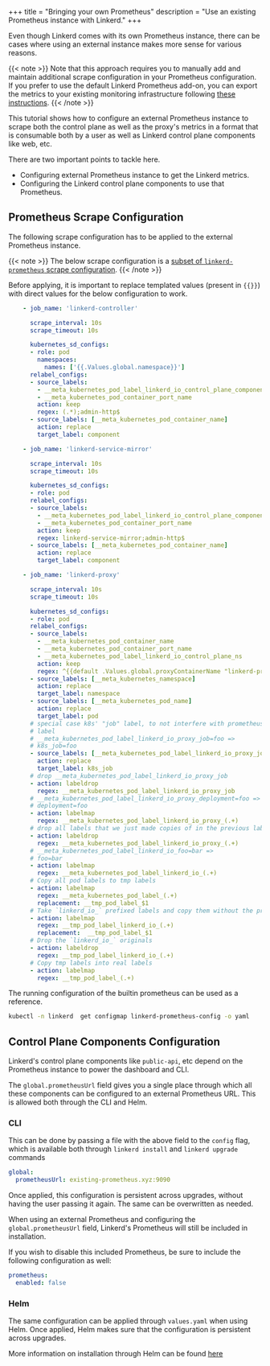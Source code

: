 +++
title = "Bringing your own Prometheus"
description = "Use an existing Prometheus instance with Linkerd."
+++

Even though Linkerd comes with its own Prometheus instance, there can be cases
where using an external instance makes more sense for various reasons.

{{< note >}}
Note that this approach requires you to manually add and maintain additional
scrape configuration in your Prometheus configuration.
If you prefer to use the default Linkerd Prometheus add-on,
you can export the metrics to your existing monitoring infrastructure
following [these instructions](../exporting-metrics/).
{{< /note >}}

This tutorial shows how to configure an external Prometheus instance to scrape both
the control plane as well as the proxy's metrics in a format that is consumable
both by a user as well as Linkerd control plane components like web, etc.

There are two important points to tackle here.

- Configuring external Prometheus instance to get the Linkerd metrics.
- Configuring the Linkerd control plane components to use that Prometheus.

## Prometheus Scrape Configuration

The following scrape configuration has to be applied to the external
Prometheus instance.

{{< note >}}
The below scrape configuration is a [subset of `linkerd-prometheus` scrape configuration](https://github.com/linkerd/linkerd2/blob/a1be60aea183efe12adba8c97fadcdb95cdcbd36/charts/add-ons/prometheus/templates/prometheus.yaml#L69-L147).
{{< /note >}}

Before applying, it is important to replace templated values (present in `{{}}`)
with direct values for the below configuration to work.

```yaml
    - job_name: 'linkerd-controller'

      scrape_interval: 10s
      scrape_timeout: 10s

      kubernetes_sd_configs:
      - role: pod
        namespaces:
          names: ['{{.Values.global.namespace}}']
      relabel_configs:
      - source_labels:
        - __meta_kubernetes_pod_label_linkerd_io_control_plane_component
        - __meta_kubernetes_pod_container_port_name
        action: keep
        regex: (.*);admin-http$
      - source_labels: [__meta_kubernetes_pod_container_name]
        action: replace
        target_label: component

    - job_name: 'linkerd-service-mirror'

      scrape_interval: 10s
      scrape_timeout: 10s

      kubernetes_sd_configs:
      - role: pod
      relabel_configs:
      - source_labels:
        - __meta_kubernetes_pod_label_linkerd_io_control_plane_component
        - __meta_kubernetes_pod_container_port_name
        action: keep
        regex: linkerd-service-mirror;admin-http$
      - source_labels: [__meta_kubernetes_pod_container_name]
        action: replace
        target_label: component

    - job_name: 'linkerd-proxy'

      scrape_interval: 10s
      scrape_timeout: 10s

      kubernetes_sd_configs:
      - role: pod
      relabel_configs:
      - source_labels:
        - __meta_kubernetes_pod_container_name
        - __meta_kubernetes_pod_container_port_name
        - __meta_kubernetes_pod_label_linkerd_io_control_plane_ns
        action: keep
        regex: ^{{default .Values.global.proxyContainerName "linkerd-proxy" .Values.global.proxyContainerName}};linkerd-admin;{{.Values.global.namespace}}$
      - source_labels: [__meta_kubernetes_namespace]
        action: replace
        target_label: namespace
      - source_labels: [__meta_kubernetes_pod_name]
        action: replace
        target_label: pod
      # special case k8s' "job" label, to not interfere with prometheus' "job"
      # label
      # __meta_kubernetes_pod_label_linkerd_io_proxy_job=foo =>
      # k8s_job=foo
      - source_labels: [__meta_kubernetes_pod_label_linkerd_io_proxy_job]
        action: replace
        target_label: k8s_job
      # drop __meta_kubernetes_pod_label_linkerd_io_proxy_job
      - action: labeldrop
        regex: __meta_kubernetes_pod_label_linkerd_io_proxy_job
      # __meta_kubernetes_pod_label_linkerd_io_proxy_deployment=foo =>
      # deployment=foo
      - action: labelmap
        regex: __meta_kubernetes_pod_label_linkerd_io_proxy_(.+)
      # drop all labels that we just made copies of in the previous labelmap
      - action: labeldrop
        regex: __meta_kubernetes_pod_label_linkerd_io_proxy_(.+)
      # __meta_kubernetes_pod_label_linkerd_io_foo=bar =>
      # foo=bar
      - action: labelmap
        regex: __meta_kubernetes_pod_label_linkerd_io_(.+)
      # Copy all pod labels to tmp labels
      - action: labelmap
        regex: __meta_kubernetes_pod_label_(.+)
        replacement: __tmp_pod_label_$1
      # Take `linkerd_io_` prefixed labels and copy them without the prefix
      - action: labelmap
        regex: __tmp_pod_label_linkerd_io_(.+)
        replacement:  __tmp_pod_label_$1
      # Drop the `linkerd_io_` originals
      - action: labeldrop
        regex: __tmp_pod_label_linkerd_io_(.+)
      # Copy tmp labels into real labels
      - action: labelmap
        regex: __tmp_pod_label_(.+)
```

The running configuration of the builtin prometheus can be used as a reference.

```bash
kubectl -n linkerd  get configmap linkerd-prometheus-config -o yaml
```

## Control Plane Components Configuration

Linkerd's control plane components like `public-api`, etc depend
on the Prometheus instance to power the dashboard and CLI.

The `global.prometheusUrl` field gives you a single place through
which all these components can be configured to an external Prometheus URL.
This is allowed both through the CLI and Helm.

### CLI

This can be done by passing a file with the above field to the `config` flag,
which is available both through `linkerd install` and `linkerd upgrade` commands

```yaml
global:
  prometheusUrl: existing-prometheus.xyz:9090
```

Once applied, this configuration is persistent across upgrades, without having
the user passing it again. The same can be overwritten as needed.

When using an external Prometheus and configuring the `global.prometheusUrl`
field, Linkerd's Prometheus will still be included in installation.

If you wish to disable this included Prometheus, be sure to include the
following configuration as well:

```yaml
prometheus:
  enabled: false
```

### Helm

The same configuration can be applied through `values.yaml` when using Helm.
Once applied, Helm makes sure that the configuration is
persistent across upgrades.

More information on installation through Helm can be found
[here](../install-helm)
